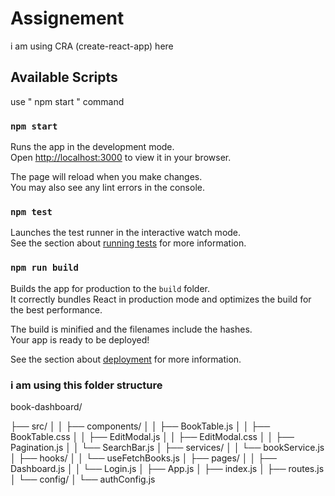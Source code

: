 # Assignement

i am using CRA (create-react-app) here

## Available Scripts

use " npm start " command

### `npm start`

Runs the app in the development mode.\
Open [http://localhost:3000](http://localhost:3000) to view it in your browser.

The page will reload when you make changes.\
You may also see any lint errors in the console.

### `npm test`

Launches the test runner in the interactive watch mode.\
See the section about [running tests](https://facebook.github.io/create-react-app/docs/running-tests) for more information.

### `npm run build`

Builds the app for production to the `build` folder.\
It correctly bundles React in production mode and optimizes the build for the best performance.

The build is minified and the filenames include the hashes.\
Your app is ready to be deployed!

See the section about [deployment](https://facebook.github.io/create-react-app/docs/deployment) for more information.

### i am using this folder structure

book-dashboard/

├── src/
│ │ ├── components/
│ │ ├── BookTable.js
│ │ ├── BookTable.css
│ │ ├── EditModal.js
│ │ ├── EditModal.css
│ │ ├── Pagination.js
│ │ └── SearchBar.js
│ ├── services/
│ │ └── bookService.js
│ ├── hooks/
│ │ └── useFetchBooks.js
│ ├── pages/
│ │ ├── Dashboard.js
│ │ └── Login.js
│ ├── App.js
│ ├── index.js
│ ├── routes.js
│ └── config/
│ └── authConfig.js
